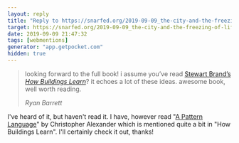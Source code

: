 ```yaml
---
layout: reply
title: "Reply to https://snarfed.org/2019-09-09_the-city-and-the-freezing-of-life"
target: https://snarfed.org/2019-09-09_the-city-and-the-freezing-of-life
date: 2019-09-09 21:47:32
tags: [webmentions]
generator: "app.getpocket.com"
hidden: true
---
```


<blockquote class="p-in-reply-to h-cite">
  <p class="p-content">
    looking forward to the full book! i assume you’ve read 
    <a href="https://books.google.com/books?id=zkgRgdVN2GIC">Stewart Brand’s <em>How Buildings Learn</em></a>?
    it echoes a lot of these ideas. awesome book, well worth reading.
  </p>
  <cite class="p-author h-card">Ryan Barrett</cite>
</blockquote>

I've heard of it, but haven't read it. I have, however read "[A Pattern Language](https://books.google.com/books?id=FTpxDwAAQBAJ)" by Christopher Alexander
which is mentioned quite a bit in "How Buildings Learn". I'll certainly check it out, thanks!

